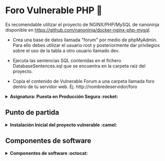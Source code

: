 # Foro Vulnerable PHP :tada:

Es recomendable utilizar el proyecto de NGINX/PHP/MySQL de nanoninja disponible en https://github.com/nanoninja/docker-nginx-php-mysql. 

* Crea una base de datos llamada "forum" por medio de phpMyAdmin. Para ello debes utilizar el usuario root y posteriormente dar privilegios sobre el uso de la tabla a otro usuario llamado dev.

* Ejecuta las sentencias SQL contenidas en el fichero DatabaseSentences.sql que se encuentra en la carpeta raiz del proyecto.
* Copia el contenido de Vulnerable Forum a una carpeta llamada foro dentro de tu servidor web. Ej. http://nombredeservidor/foro

<details>
<summary><b>Asignatura: Puesta en Producción Segura :rocket:</b></summary>

* Especialización en Ciberseguridad. Curso 2020-21
* Alumno: Julio
* Escaner de vulnerabilidades utilizado: Vega
</details>

## Punto de partida 
<details>
<summary><b>Instalación Inicial del proyecto vulnerable :camel:</b></summary>

```bash
git clone https://github.com/nanoninja/docker-nginx-php-mysql.git
rm -r docker-nginx-php-mysql/.git
cd docker-nginx-php-mysql/web/public/
git clone https://github.com/pulsaf1/VulnerableForum.git
rm -r VulnerableForum/.git
mv VulnerableForum foro
editamos /foro/config/config.php para cambiar el puerto al 8000 que usa nanoninja por defecto
docker-compose up -d (en el directorio docker-nginx-php-mysql)
Entramos con un navegador a phpmyadmin con localhost:8080 (credenciales root/root)
  | Creamos la nueva base de datos forum
  | Importamos la secuencia de comandos sql DatabaseSentences.sql
  | En Inicio → Cuentas de usuarios → dev → Privilegios globales
  | marcamos seleccionar todo → Botón Continuar.
Con esto tenemos configurado el proyecto Inicial
```
</details>

## Componentes de software
<details>
<summary><b>Componentes de software :octocat:</b></summary>

Componente   | Web                                   |
------------ | --------------------------------------|
ckeditor4    | https://github.com/ckeditor/ckeditor4 |
bootstrap    | https://getbootstrap.com              |
jquery       | https://jquery.com                    |

</details>